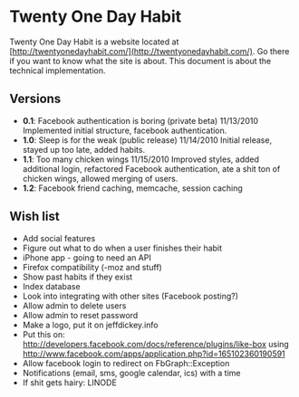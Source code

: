 Twenty One Day Habit
====================

Twenty One Day Habit is a website located at [http://twentyonedayhabit.com/](http://twentyonedayhabit.com/). Go there if you want to know what the site is about. This document is about the technical implementation.

Versions
--------
* **0.1**: Facebook authentication is boring (private beta) 11/13/2010 Implemented initial structure, facebook authentication.
* **1.0**: Sleep is for the weak (public release) 11/14/2010 Initial release, stayed up too late, added habits.
* **1.1**: Too many chicken wings 11/15/2010 Improved styles, added additional login, refactored Facebook authentication, ate a shit ton of chicken wings, allowed merging of users.
* **1.2**: Facebook friend caching, memcache, session caching

Wish list
---------
* Add social features
* Figure out what to do when a user finishes their habit
* iPhone app - going to need an API
* Firefox compatibility (-moz and stuff)
* Show past habits if they exist
* Index database
* Look into integrating with other sites (Facebook posting?)
* Allow admin to delete users
* Allow admin to reset password
* Make a logo, put it on jeffdickey.info
* Put this on: http://developers.facebook.com/docs/reference/plugins/like-box using http://www.facebook.com/apps/application.php?id=165102360190591
* Allow facebook login to redirect on FbGraph::Exception
* Notifications (email, sms, google calendar, ics) with a time
* If shit gets hairy: LINODE

